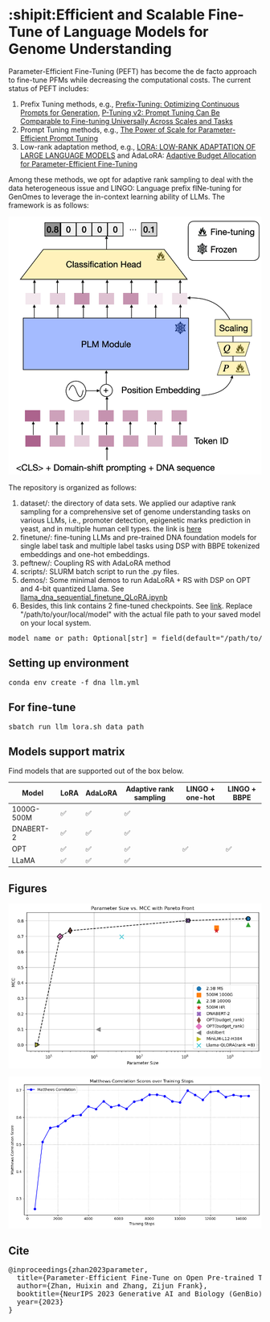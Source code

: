 # :shipit:Efficient and Scalable Fine-Tune of Language Models for Genome Understanding

Parameter-Efficient Fine-Tuning (PEFT) has become the de facto approach to fine-tune PFMs while decreasing the computational costs. The current status of PEFT includes:

1. Prefix Tuning methods, e.g., [Prefix-Tuning: Optimizing Continuous Prompts for Generation](https://aclanthology.org/2021.acl-long.353/), [P-Tuning v2: Prompt Tuning Can Be Comparable to Fine-tuning Universally Across Scales and Tasks](https://arxiv.org/pdf/2110.07602.pdf)
2. Prompt Tuning methods, e.g., [The Power of Scale for Parameter-Efficient Prompt Tuning](https://arxiv.org/abs/2104.08691)
3. Low-rank adaptation method, e.g.,  [LORA: LOW-RANK ADAPTATION OF LARGE LANGUAGE MODELS](https://arxiv.org/abs/2106.09685) and AdaLoRA: [Adaptive Budget Allocation for Parameter-Efficient Fine-Tuning](https://arxiv.org/abs/2303.10512)

Among these methods, we opt for adaptive rank sampling to deal with the data heterogeneous issue and LINGO: Language prefix fINe-tuning for GenOmes to leverage the in-context learning ability of LLMs. The framework is as follows:
<p align="center">
<img src="/figures/PLM_figure.png" alt="The framework" style="width:20cm; height:auto;"/>
</p>
<!-- ![image](/figures/PLM_figure.png) -->

The repository is organized as follows:

1. dataset/: the directory of data sets. We applied our adaptive rank sampling for a comprehensive set of genome understanding tasks on various LLMs, i.e., promoter detection, epigenetic marks prediction in yeast, and in multiple human cell types. the link is [here](https://drive.google.com/drive/folders/12FAujYJIT-XR9PCKECvHmLEeTykLkmo9?usp=share_link)
2. finetune/: fine-tuning LLMs and pre-trained DNA foundation models for single label task and multiple label tasks using DSP with BBPE tokenized embeddings and one-hot embeddings.
3. peftnew/: Coupling RS with AdaLoRA method
4. scripts/: SLURM batch script to run the .py files.
5. demos/: Some minimal demos to run AdaLoRA + RS with DSP on OPT and 4-bit quantized Llama. See [llama_dna_sequential_finetune_QLoRA.ipynb](https://github.com/zhanglab-aim/LINGO/blob/main/demos/llama_dna_sequential_finetune_QLoRA.ipynb)
6. Besides, this link contains 2 fine-tuned checkpoints. See [link](https://drive.google.com/drive/folders/1pDPujSbqzOVxz8OeWtzOTgvjOKInC4nV?usp=share_link). Replace "/path/to/your/local/model" with the actual file path to your saved model on your local system. 
<pre>
model_name_or_path: Optional[str] = field(default="/path/to/your/local/model")
</pre>

## Setting up environment 
<pre>
conda env create -f dna_llm.yml
</pre>

## For fine-tune
<pre>
sbatch run_llm_lora.sh data_path
</pre>

## Models support matrix

Find models that are supported out of the box below. 

| Model           | LoRA | AdaLoRA  | Adaptive rank sampling | LINGO + one-hot | LINGO + BBPE|
|-----------------|------|----------|--------------|--------------------------------|-----------------------------|
| 1000G-500M      | ✅   | ✅       | ✅           |                                |                           |
| DNABERT-2       | ✅   | ✅       | ✅           |                                |                           |
| OPT             | ✅   | ✅       | ✅           | ✅                             | ✅                          |
| LLaMA           | ✅   | ✅       | ✅           |                                |                             |



## Figures
<p align="center">
<img src="/figures/pareto_front.png" alt="The Pareto front" style="width:20cm; height:auto;"/>
</p>
<p align="center">
<img src="/figures/mcc.png" alt="The MCC Changes over time" style="width:20cm; height:auto;"/>
</p>
<!-- ![The Pareto front](/figures/pareto_front.png) -->
<!-- ![The MCC Changes over time](/figures/mcc.png) -->

## Cite
<pre>
@inproceedings{zhan2023parameter,
  title={Parameter-Efficient Fine-Tune on Open Pre-trained Transformers for Genomic Sequence},
  author={Zhan, Huixin and Zhang, Zijun Frank},
  booktitle={NeurIPS 2023 Generative AI and Biology (GenBio) Workshop},
  year={2023}
}
</pre>

